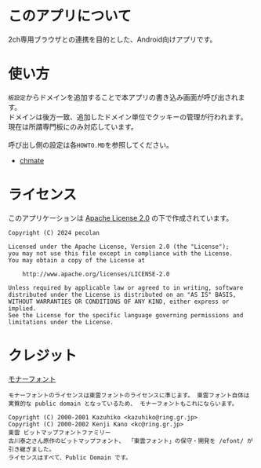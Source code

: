 # このアプリについて
2ch専用ブラウザとの連携を目的とした、Android向けアプリです。<br>

# 使い方
`板設定`からドメインを追加することで本アプリの書き込み画面が呼び出されます。<br>
ドメインは後方一致、追加したドメイン単位でクッキーの管理が行われます。<br>
現在は所謂専門板にのみ対応しています。<br>
<br>
呼び出し側の設定は各`HOWTO.MD`を参照してください。
 - [chmate][100]

[100]: https://github.com/lanlacope/Maytomato/blob/master/HOWTO-chmate.MD

# ライセンス
このアプリケーションは [Apache License 2.0][999] の下で作成されています。

	Copyright (C) 2024 pecolan

	Licensed under the Apache License, Version 2.0 (the "License");
	you may not use this file except in compliance with the License.
	You may obtain a copy of the License at

	    http://www.apache.org/licenses/LICENSE-2.0

	Unless required by applicable law or agreed to in writing, software
	distributed under the License is distributed on an "AS IS" BASIS,
	WITHOUT WARRANTIES OR CONDITIONS OF ANY KIND, either express or implied.
	See the License for the specific language governing permissions and
	limitations under the License.

# クレジット
[モナーフォント][1001]

    モナーフォントのライセンスは東雲フォントのライセンスに準じます。 東雲フォント自体は実質的な public domain となっているため、 モナーフォントもこれにならいます。

    Copyright (C) 2000-2001 Kazuhiko <kazuhiko@ring.gr.jp>
    Copyright (C) 2000-2002 Kenji Kano <kc@ring.gr.jp>
    東雲 ビットマップフォントファミリー
    古川泰之さん原作のビットマップフォント、 「東雲フォント」の保守・開発を /efont/ が引き継ぎました。
    ライセンスはすべて、Public Domain です。

[999]: http://www.apache.org/licenses/LICENSE-2.0
[1001]: http://monafont.sourceforge.net/